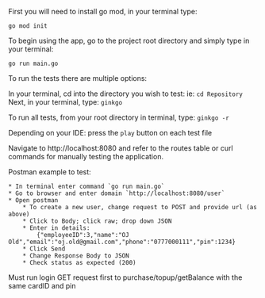 First you will need to install go mod, in your terminal type:

`go mod init`

To begin using the app, go to the project root directory and simply type in your terminal:

`go run main.go`

To run the tests there are multiple options:

In your terminal, cd into the directory you wish to test: ie: `cd Repository`
Next, in your terminal, type: `ginkgo`

To run all tests, from your root directory in terminal, type: `ginkgo -r`

Depending on your IDE: press the `play` button on each test file

Navigate to http://localhost:8080 and refer to the routes table or curl commands for manually testing the application.

Postman example to test:

    * In terminal enter command `go run main.go`
    * Go to browser and enter domain `http://localhost:8080/user`
    * Open postman
        * To create a new user, change request to POST and provide url (as above)
        * Click to Body; click raw; drop down JSON
        * Enter in details: 
            {"employeeID":3,"name":"OJ Old","email":"oj.old@gmail.com","phone":"0777000111","pin":1234}
        * Click Send
        * Change Response Body to JSON
        * Check status as expected (200)

Must run login GET request first to purchase/topup/getBalance with the same cardID and pin
